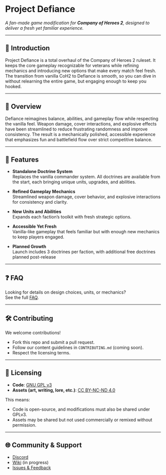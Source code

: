 # Project Defiance

_A fan-made game modification for **Company of Heroes 2**, designed to deliver a fresh yet familiar experience._

---

## 🎯 Introduction
Project Defiance is a total overhaul of the Company of Heroes 2 ruleset. It keeps the core gameplay recognizable for veterans while refining mechanics and introducing new options that make every match feel fresh. The transition from vanilla CoH2 to Defiance is smooth, so you can dive in without relearning the entire game, but engaging enough to keep you hooked.

---

## 📖 Overview
Defiance reimagines balance, abilities, and gameplay flow while respecting the vanilla feel. Weapon damage, cover interactions, and explosive effects have been streamlined to reduce frustrating randomness and improve consistency. The result is a mechanically polished, accessible experience that emphasizes fun and battlefield flow over strict competitive balance.

---

## 🚀 Features
- **Standalone Doctrine System**  
  Replaces the vanilla commander system. All doctrines are available from the start, each bringing unique units, upgrades, and abilities.

- **Refined Gameplay Mechanics**  
  Streamlined weapon damage, cover behavior, and explosive interactions for consistency and clarity.

- **New Units and Abilities**  
  Expands each faction’s toolkit with fresh strategic options.

- **Accessible Yet Fresh**  
  Vanilla-like gameplay that feels familiar but with enough new mechanics to keep players engaged.

- **Planned Growth**  
  Launch includes 3 doctrines per faction, with additional free doctrines planned post-release
  
---

## ❓ FAQ
Looking for details on design choices, units, or mechanics?  
See the full [FAQ](docs/FAQ.md).

---

## 🛠️ Contributing
We welcome contributions!  
- Fork this repo and submit a pull request.  
- Follow our content guidelines in `CONTRIBUTING.md` (coming soon).  
- Respect the licensing terms.  

---

## 📜 Licensing
- **Code**: [GNU GPL v3](LICENSE-CODE)  
- **Assets (art, writing, lore, etc.)**: [CC BY-NC-ND 4.0](LICENSE-ASSETS)  

This means:  
- Code is open-source, and modifications must also be shared under GPLv3.  
- Assets may be shared but not used commercially or remixed without permission.

---

## 🌐 Community & Support
- [Discord](https://discord.gg/2M7s68Cu8U)  
- [Wiki](#) (in progress)  
- [Issues & Feedback](../../issues)  